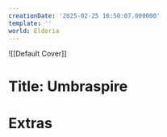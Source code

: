 ```yaml
---
creationDate: '2025-02-25 16:50:07.000000'
template: ''
world: Eldoria
---
```

![[Default Cover]]

# Title: Umbraspire



# Extras

